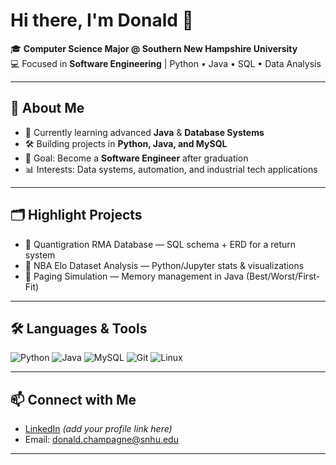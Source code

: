 # Hi there, I'm Donald 👋

🎓 **Computer Science Major @ Southern New Hampshire University**  
💻 Focused in **Software Engineering** | Python • Java • SQL • Data Analysis  

---

## 🚀 About Me
- 🌱 Currently learning advanced **Java** & **Database Systems**  
- 🛠️ Building projects in **Python, Java, and MySQL**  
- 🎯 Goal: Become a **Software Engineer** after graduation  
- 📊 Interests: Data systems, automation, and industrial tech applications  

---

## 🗂️ Highlight Projects
- 🔹 Quantigration RMA Database — SQL schema + ERD for a return system  
- 🔹 NBA Elo Dataset Analysis — Python/Jupyter stats & visualizations  
- 🔹 Paging Simulation — Memory management in Java (Best/Worst/First-Fit)  

---

## 🛠️ Languages & Tools
![Python](https://img.shields.io/badge/Python-3776AB?logo=python&logoColor=white)
![Java](https://img.shields.io/badge/Java-007396?logo=java&logoColor=white)
![MySQL](https://img.shields.io/badge/MySQL-4479A1?logo=mysql&logoColor=white)
![Git](https://img.shields.io/badge/Git-F05032?logo=git&logoColor=white)
![Linux](https://img.shields.io/badge/Linux-FCC624?logo=linux&logoColor=black)

---

## 📫 Connect with Me
- [LinkedIn](https://www.linkedin.com) *(add your profile link here)*  
- Email: donald.champagne@snhu.edu  

---
